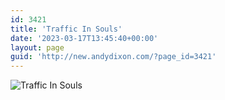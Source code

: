 ```yaml
---
id: 3421
title: 'Traffic In Souls'
date: '2023-03-17T13:45:40+00:00'
layout: page
guid: 'http://new.andydixon.com/?page_id=3421'
---
```


![Traffic In Souls](https://i0.wp.com/assets.g8x2.ldn.idrivee2-23.com/posters/Traffic%20In%20Souls%2001.jpg?w=1200&ssl=1 "Traffic In Souls")
